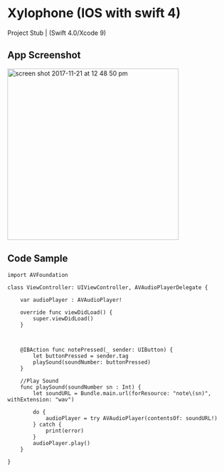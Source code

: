 # Xylophone (IOS with swift 4)
Project Stub | (Swift 4.0/Xcode 9)

## App Screenshot
<img width="385" alt="screen shot 2017-11-21 at 12 48 50 pm" src="https://user-images.githubusercontent.com/10769565/33058701-104bab3a-cebb-11e7-9d51-5f345d13d2f9.png">


## Code Sample

```import UIKit
import AVFoundation

class ViewController: UIViewController, AVAudioPlayerDelegate {
    
    var audioPlayer : AVAudioPlayer!

    override func viewDidLoad() {
        super.viewDidLoad()
    }



    @IBAction func notePressed(_ sender: UIButton) {
        let buttonPressed = sender.tag
        playSound(soundNumber: buttonPressed)
    }
    
    //Play Sound
    func playSound(soundNumber sn : Int) {
        let soundURL = Bundle.main.url(forResource: "note\(sn)", withExtension: "wav")
        
        do {
            audioPlayer = try AVAudioPlayer(contentsOf: soundURL!)
        } catch {
            print(error)
        }
        audioPlayer.play()
    }
    
}
```

